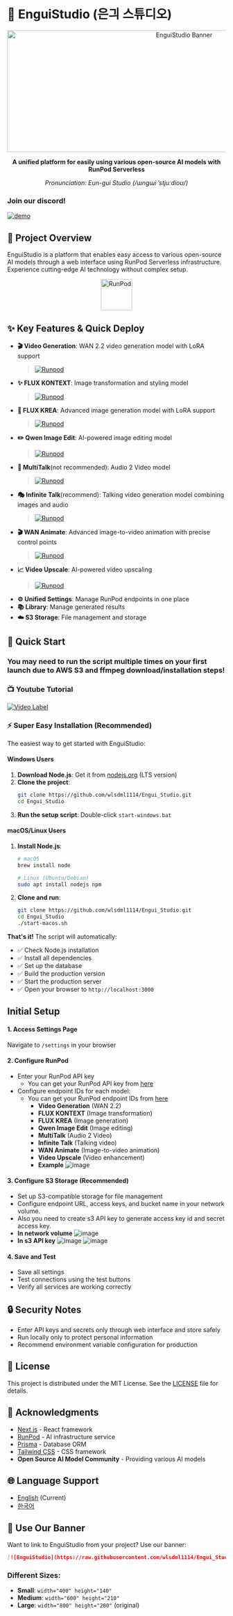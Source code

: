 # 🚀 EnguiStudio (은긔 스튜디오)

<div align="center">
  <img src="assets/banner.png" alt="EnguiStudio Banner" width="800" height="280">
  
  **A unified platform for easily using various open-source AI models with RunPod Serverless**
  
  *Pronunciation: Eun-gui Studio (/ɯnɡɯi ˈstjuːdioʊ/)*
</div>

### Join our discord!

[![demo](https://img.shields.io/discord/1418269259858968696?logo=discord)](https://discord.gg/8Xhq9f77fK)

## 🎯 Project Overview

EnguiStudio is a platform that enables easy access to various open-source AI models through a web interface using RunPod Serverless infrastructure. Experience cutting-edge AI technology without complex setup.

<div align="center">
  <a href="https://runpod.io?ref=wvzldlmr">
    <img src="https://cdn.prod.website-files.com/67d20fb9f56ff2ec6a7a657d/685b399e12c88ef52cbf1032_logo-white.svg" alt="RunPod" height="72" />
  </a>
</div>

## ✨ Key Features & Quick Deploy

- **🎬 Video Generation**: WAN 2.2 video generation model with LoRA support
  > [![Runpod](https://api.runpod.io/badge/wlsdml1114/generate_video)](https://console.runpod.io/hub/wlsdml1114/generate_video)
- **✨ FLUX KONTEXT**: Image transformation and styling model
  > [![Runpod](https://api.runpod.io/badge/wlsdml1114/Flux-tontext_Runpod_hub)](https://console.runpod.io/hub/wlsdml1114/Flux-tontext_Runpod_hub)
- **🎨 FLUX KREA**: Advanced image generation model with LoRA support
  > [![Runpod](https://api.runpod.io/badge/wlsdml1114/Flux-krea_Runpod_hub)](https://console.runpod.io/hub/wlsdml1114/Flux-krea_Runpod_hub)
- **✏️ Qwen Image Edit**: AI-powered image editing model
  > [![Runpod](https://api.runpod.io/badge/wlsdml1114/qwen_image_edit)](https://console.runpod.io/hub/wlsdml1114/qwen_image_edit)
- **🎤 MultiTalk**(not recommended): Audio 2 Video model
  > [![Runpod](https://api.runpod.io/badge/wlsdml1114/Multitalk_Runpod_hub)](https://console.runpod.io/hub/wlsdml1114/Multitalk_Runpod_hub)
- **🎭 Infinite Talk**(recommend): Talking video generation model combining images and audio
  > [![Runpod](https://api.runpod.io/badge/wlsdml1114/InfiniteTalk_Runpod_hub)](https://console.runpod.io/hub/wlsdml1114/InfiniteTalk_Runpod_hub)
- **🎬 WAN Animate**: Advanced image-to-video animation with precise control points
  > [![Runpod](https://api.runpod.io/badge/wlsdml1114/Wan_Animate_Runpod_hub)](https://console.runpod.io/hub/wlsdml1114/Wan_Animate_Runpod_hub)
- **📈 Video Upscale**: AI-powered video upscaling
  > [![Runpod](https://api.runpod.io/badge/wlsdml1114/upscale_interpolation_runpod_hub)](https://console.runpod.io/hub/wlsdml1114/upscale_interpolation_runpod_hub)
- **⚙️ Unified Settings**: Manage RunPod endpoints in one place
- **📚 Library**: Manage generated results
- **☁️ S3 Storage**: File management and storage


## 🚀 Quick Start

### You may need to run the script multiple times on your first launch due to AWS S3 and ffmpeg download/installation steps!

### 📺 Youtube Tutorial
[![Video Label](http://img.youtube.com/vi/-0LYseEEx4M/0.jpg)](https://youtu.be/-0LYseEEx4M)

### ⚡ Super Easy Installation (Recommended)

The easiest way to get started with EnguiStudio:

#### Windows Users
1. **Download Node.js**: Get it from [nodejs.org](https://nodejs.org/) (LTS version)
2. **Clone the project**: 
   ```bash
   git clone https://github.com/wlsdml1114/Engui_Studio.git
   cd Engui_Studio
   ```
3. **Run the setup script**: Double-click `start-windows.bat`

#### macOS/Linux Users
1. **Install Node.js**: 
   ```bash
   # macOS
   brew install node
   
   # Linux (Ubuntu/Debian)
   sudo apt install nodejs npm
   ```
2. **Clone and run**:
   ```bash
   git clone https://github.com/wlsdml1114/Engui_Studio.git
   cd Engui_Studio
   ./start-macos.sh
   ```

**That's it!** The script will automatically:
- ✅ Check Node.js installation
- ✅ Install all dependencies
- ✅ Set up the database
- ✅ Build the production version
- ✅ Start the production server
- ✅ Open your browser to `http://localhost:3000`


## Initial Setup

#### 1. Access Settings Page
Navigate to `/settings` in your browser

#### 2. Configure RunPod
- Enter your RunPod API key
  - You can get your RunPod API key from [here](https://console.runpod.io/user/settings)
- Configure endpoint IDs for each model:
  - You can get your RunPod endpoint IDs from [here](https://console.runpod.io/serverless)
    - **Video Generation** (WAN 2.2)
    - **FLUX KONTEXT** (Image transformation)
    - **FLUX KREA** (Image generation)
    - **Qwen Image Edit** (Image editing)
    - **MultiTalk** (Audio 2 Video)
    - **Infinite Talk** (Talking video)
    - **WAN Animate** (Image-to-video animation)
    - **Video Upscale** (Video enhancement)
    - **Example**
    ![image](assets/endpoint.png)

#### 3. Configure S3 Storage (Recommended)
- Set up S3-compatible storage for file management
- Configure endpoint URL, access keys, and bucket name in your network volume.
- Also you need to create s3 API key to generate access key id and secret access key.
- **In network volume**
![image](assets/network_volume.png)
- **In s3 API key**
![image](assets/create_s3_api_key.png)
![image](assets/s3_api_key.png)

#### 4. Save and Test
- Save all settings
- Test connections using the test buttons
- Verify all services are working correctly

## 🔒 Security Notes

- Enter API keys and secrets only through web interface and store safely
- Run locally only to protect personal information
- Recommend environment variable configuration for production

## 📄 License

This project is distributed under the MIT License. See the [LICENSE](LICENSE) file for details.

## 🙏 Acknowledgments

- [Next.js](https://nextjs.org/) - React framework
- [RunPod](https://runpod.io/) - AI infrastructure service
- [Prisma](https://www.prisma.io/) - Database ORM
- [Tailwind CSS](https://tailwindcss.com/) - CSS framework
- **Open Source AI Model Community** - Providing various AI models

## 🌐 Language Support

- [English](README.md) (Current)
- [한국어](README.kr.md)

## 🔗 Use Our Banner

Want to link to EnguiStudio from your project? Use our banner:

```markdown
[![EnguiStudio](https://raw.githubusercontent.com/wlsdml1114/Engui_Studio/main/assets/banner.png)](https://github.com/wlsdml1114/Engui_Studio)
```

### Different Sizes:
- **Small**: `width="400" height="140"`
- **Medium**: `width="600" height="210"`
- **Large**: `width="800" height="280"` (original)